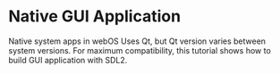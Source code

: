 # Native GUI Application

Native system apps in webOS Uses Qt, but Qt version varies between system versions. 
For maximum compatibility, this tutorial shows how to build GUI application with SDL2.